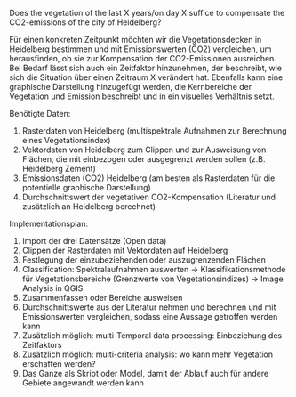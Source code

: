 Does the vegetation of the last X years/on day X suffice to compensate the CO2-emissions of the city of Heidelberg?

Für einen konkreten Zeitpunkt möchten wir die Vegetationsdecken in Heidelberg bestimmen und mit Emissionswerten (CO2) vergleichen, um herausfinden, ob sie zur Kompensation der CO2-Emissionen ausreichen.
Bei Bedarf lässt sich auch ein Zeitfaktor hinzunehmen, der beschreibt, wie sich die Situation über einen Zeitraum X verändert hat.
Ebenfalls kann eine graphische Darstellung hinzugefügt werden, die Kernbereiche der Vegetation und Emission beschreibt und in ein visuelles Verhältnis setzt.

Benötigte Daten:

1. Rasterdaten von Heidelberg (multispektrale Aufnahmen zur Berechnung eines Vegetationsindex)
2. Vektordaten von Heidelberg zum Clippen und zur Ausweisung von Flächen, die mit einbezogen oder ausgegrenzt werden sollen (z.B. Heidelberg Zement)
4. Emissionsdaten (CO2) Heidelberg (am besten als Rasterdaten für die potentielle graphische Darstellung)
5. Durchschnittswert der vegetativen CO2-Kompensation (Literatur und zusätzlich an Heidelberg berechnet)

Implementationsplan:

1. Import der drei Datensätze (Open data)
2. Clippen der Rasterdaten mit Vektordaten auf Heidelberg
3. Festlegung der einzubeziehenden oder auszugrenzenden Flächen 
4. Classification: Spektralaufnahmen auswerten -> Klassifikationsmethode für Vegetationsbereiche (Grenzwerte von Vegetationsindizes) -> Image Analysis in QGIS
5. Zusammenfassen oder Bereiche ausweisen
6. Durchschnittswerte aus der Literatur nehmen und berechnen und mit Emissionswerten vergleichen, sodass eine Aussage getroffen werden kann
7. Zusätzlich möglich: multi-Temporal data processing: Einbeziehung des Zeitfaktors
8. Zusätzlich möglich: multi-criteria analysis: wo kann mehr Vegetation erschaffen werden? 
9. Das Ganze als Skript oder Model, damit der Ablauf auch für andere Gebiete angewandt werden kann
